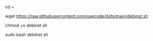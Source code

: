 cd ~

wget https://raw.githubusercontent.com/uwicode/dots/main/debinst.sh

chmod +x debinst.sh

sudo bash debinst.sh
